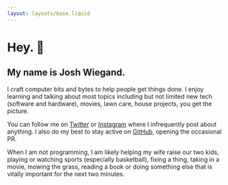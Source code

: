 ```yaml
---
layout: layouts/base.liquid
---
```


<h1>Hey. 👋</h1>
<h2>My name is Josh Wiegand.</h2>
<p>
	I craft computer bits and bytes to help people get things done. I enjoy learning and talking
	about most topics including but not limited new tech (software and hardware), movies, lawn
	care, house projects, you get the picture.
</p>

<p>
	You can follow me on <a href="https://twitter.com/joshrwiegand">Twitter</a> or
	<a href="https://www.instagram.com/josh.wiegand/">Instagram</a> where I infrequently post
	about anything. I also do my best to stay active on
	<a href="https://github.com/jrwiegand"> GitHub</a>, opening the occasional PR.
</p>
<p>
	When I am not programming, I am likely helping my wife raise our two kids, playing or
	watching sports (especially basketball), fixing a thing, taking in a movie, mowing the
	grass, reading a book or doing something else that is vitally important for the next two
	minutes.
</p>
